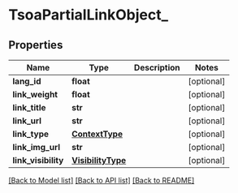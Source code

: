 # TsoaPartialLinkObject_

## Properties
Name | Type | Description | Notes
------------ | ------------- | ------------- | -------------
**lang_id** | **float** |  | [optional] 
**link_weight** | **float** |  | [optional] 
**link_title** | **str** |  | [optional] 
**link_url** | **str** |  | [optional] 
**link_type** | [**ContextType**](ContextType.md) |  | [optional] 
**link_img_url** | **str** |  | [optional] 
**link_visibility** | [**VisibilityType**](VisibilityType.md) |  | [optional] 

[[Back to Model list]](../README.md#documentation-for-models) [[Back to API list]](../README.md#documentation-for-api-endpoints) [[Back to README]](../README.md)

